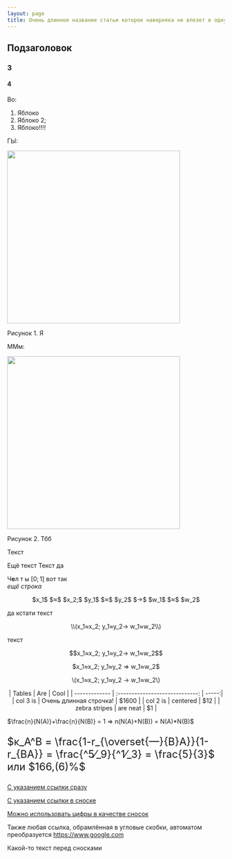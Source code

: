 ```yaml
---
layout: page
title: Очень длинное название статьи которое наверняка не влезет в одну строчку, особенно если добавить притаточное с запятой. Сварите мне чай
---
```

<!-- Название -->

## Подзаголовок
### 3

#### 4

Во:

1) Яблоко  
2) Яблоко 2;  
3) Яблоко!!!!  

ГЫ: 

<p>
    <img class="pimg" src="../../images/ru/2.jpg" width=400>
    <p class="pdesc">Рисунок 1. Я</p>
</p>

ММм:

<p>
    <img class="pimg" src="../../images/ru/2.jpg" width=400>
    <p class="pdesc">Рисунок 2. Тбб</p>
</p>

Текст

Ещё текст
Текст да

Ч**е**л т ы $[0;1]$ вот так  
*ещё строка*

<p style="text-align: center">$x_1$ $≈$ $x_2;$ $y_1$ $≈$ $y_2$ $→$ $w_1$ $≈$ $w_2$</p>

да кстати текст

<p style="text-align: center">\\(x_1≈x_2; y_1≈y_2→ w_1≈w_2\\)</p>  

текст

<p style="text-align: center">$$x_1≈x_2; y_1≈y_2→ w_1≈w_2$$</p>  
<p style="text-align: center">$x_1≈x_2; y_1≈y_2 ⇒ w_1≈w_2$</p>  
<p style="text-align: center">\(x_1≈x_2; y_1≈y_2 → w_1≈w_2\)</p>

<p style="text-align: center">
| Tables        | Are                             | Cool  |
| ------------- | :-----------------------------: | -----:|
| col 3 is      | Очень длинная строчка!          | $1600 |
| col 2 is      | centered                        |   $12 |
| zebra stripes | are neat                        |    $1 |  
</p>  

$\frac{n}{N(A)}+\frac{n}{N(B)} = 1 ⇒ n(N(A)+N(B)) = N(A)*N(B)$

<p style="font-size: 24px">
$κ_A^B = \frac{1-r_{\overset{—}{B}A}}{1-r_{BA}} = \frac{^5⁄_9}{^1⁄_3} = \frac{5}{3}$  или $166,(6)%$
</p>

[С указанием ссылки сразу](https://www.google.com)

[С указанием ссылки в сноске][Arbitrary case-insensitive reference text]

[Можно использовать цифры в качестве сносок][1]

Также любая ссылка, обрамлённая в угловые скобки, автоматом преобразуется
<https://www.google.com>

Какой-то текст перед сносками

[arbitrary case-insensitive reference text]: https://www.mozilla.org
[1]: http://slashdot.org
[link text itself]: http://www.reddit.com